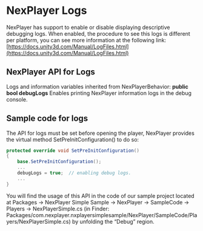# NexPlayer Logs

NexPlayer has support to enable or disable displaying descriptive debugging logs. When enabled, the procedure to see this logs is different per platform, you can see more information at the following link:[https://docs.unity3d.com/Manual/LogFiles.html](https://docs.unity3d.com/Manual/LogFiles.html)

## NexPlayer API for Logs

Logs and information variables inherited from NexPlayerBehavior:
**public bool debugLogs**
Enables printing NexPlayer information logs in the debug console.

## Sample code for logs

The API for logs must be set before opening the player, NexPlayer provides the virtual method SetPreInitConfiguration() to do so:

```csharp
protected override void SetPreInitConfiguration()
{
    base.SetPreInitConfiguration();
    ...
    debugLogs = true;  // enabling debug logs.
    ...
}
```

You will find the usage of this API in the code of our sample project located at Packages → NexPlayer Simple Sample → NexPlayer → SampleCode → Players → NexPlayerSimple.cs (in Finder: Packages/com.nexplayer.nxplayersimplesample/NexPlayer/SampleCode/Players/NexPlayerSimple.cs) by unfolding the “Debug” region.